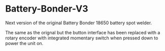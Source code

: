 # Battery-Bonder-V3
Next version of the original Battery Bonder 18650 battery spot welder.

The same as the orignal but the button interface has been replaced with a rotary encoder with integrated momentary switch when pressed down to power the unit on.
